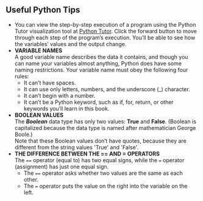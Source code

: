## Useful Python Tips
- You can view the step-by-step execution of a program using the Python Tutor visualization tool at [Python Tutor](http://pythontutor.com). Click the forward button to move through each step of the program’s execution. You’ll be able to see how the variables’ values and the output change.
- **VARIABLE NAMES**  
  A good variable name describes the data it contains, and though you can name your variables almost anything, Python does have some naming restrictions. Your variable name must obey the following four rules:
    - It can’t have spaces.
    - It can use only letters, numbers, and the underscore (_) character.
    - It can’t begin with a number.
    - It can’t be a Python keyword, such as if, for, return, or other keywords
you’ll learn in this book.
- **BOOLEAN VALUES**  
  The ***Boolean*** data type has only two values: **True** and **False**. (Boolean is capitalized because the data type is named after mathematician George Boole.)  
  Note that these Boolean values don’t have quotes, because they are different from the string values 'True' and 'False'.
- **THE DIFFERENCE BETWEEN THE == AND = OPERATORS**  
  The `==` operator (equal to) has two equal signs, while the `=` operator (assignment) has just one equal sign.
    - The `==` operator asks whether two values are the same as each other.
    - The `=` operator puts the value on the right into the variable on the left.
